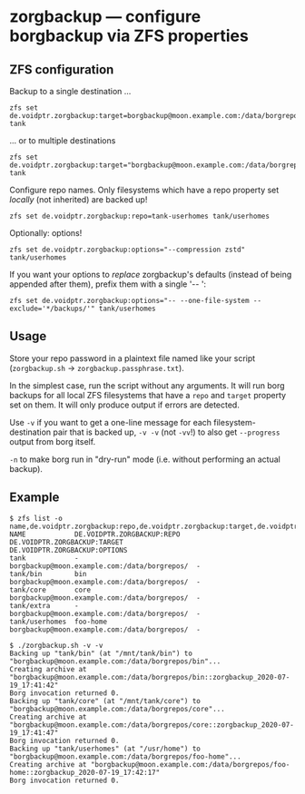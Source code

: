 zorgbackup — configure borgbackup via ZFS properties
====================================================

ZFS configuration
-----------------

Backup to a single destination ...

    zfs set de.voidptr.zorgbackup:target=borgbackup@moon.example.com:/data/borgrepos/ tank

... or to multiple destinations

    zfs set de.voidptr.zorgbackup:target="borgbackup@moon.example.com:/data/borgrepos/,root@secondary.local:/mnt/tank/borg/" tank

Configure repo names.
Only filesystems which have a repo property set *locally* (not inherited) are backed up!

    zfs set de.voidptr.zorgbackup:repo=tank-userhomes tank/userhomes

Optionally: options!

    zfs set de.voidptr.zorgbackup:options="--compression zstd" tank/userhomes

If you want your options to *replace* zorgbackup's defaults (instead of being
appended after them), prefix them with a single '-- ':

    zfs set de.voidptr.zorgbackup:options="-- --one-file-system --exclude='*/backups/'" tank/userhomes

Usage
-----

Store your repo password in a plaintext file named like your script (`zorgbackup.sh` -> `zorgbackup.passphrase.txt`).

In the simplest case, run the script without any arguments.
It will run borg backups for all local ZFS filesystems that have a `repo` and
`target` property set on them.
It will only produce output if errors are detected.

Use `-v` if you want to get a one-line message for each filesystem-destination pair that is backed up,
`-v -v` (not `-vv`!) to also get `--progress` output from borg itself.

`-n` to make borg run in "dry-run" mode (i.e. without performing an actual backup).

Example
-------

    $ zfs list -o name,de.voidptr.zorgbackup:repo,de.voidptr.zorgbackup:target,de.voidptr.zorgbackup:options
    NAME            DE.VOIDPTR.ZORGBACKUP:REPO  DE.VOIDPTR.ZORGBACKUP:TARGET                  DE.VOIDPTR.ZORGBACKUP:OPTIONS
    tank            -                           borgbackup@moon.example.com:/data/borgrepos/  -
    tank/bin        bin                         borgbackup@moon.example.com:/data/borgrepos/  -
    tank/core       core                        borgbackup@moon.example.com:/data/borgrepos/  -
    tank/extra      -                           borgbackup@moon.example.com:/data/borgrepos/  -
    tank/userhomes  foo-home                    borgbackup@moon.example.com:/data/borgrepos/  -

    $ ./zorgbackup.sh -v -v
    Backing up "tank/bin" (at "/mnt/tank/bin") to "borgbackup@moon.example.com:/data/borgrepos/bin"...
    Creating archive at "borgbackup@moon.example.com:/data/borgrepos/bin::zorgbackup_2020-07-19_17:41:42"
    Borg invocation returned 0.
    Backing up "tank/core" (at "/mnt/tank/core") to "borgbackup@moon.example.com:/data/borgrepos/core"...
    Creating archive at "borgbackup@moon.example.com:/data/borgrepos/core::zorgbackup_2020-07-19_17:41:47"
    Borg invocation returned 0.
    Backing up "tank/userhomes" (at "/usr/home") to "borgbackup@moon.example.com:/data/borgrepos/foo-home"...
    Creating archive at "borgbackup@moon.example.com:/data/borgrepos/foo-home::zorgbackup_2020-07-19_17:42:17"
    Borg invocation returned 0.
